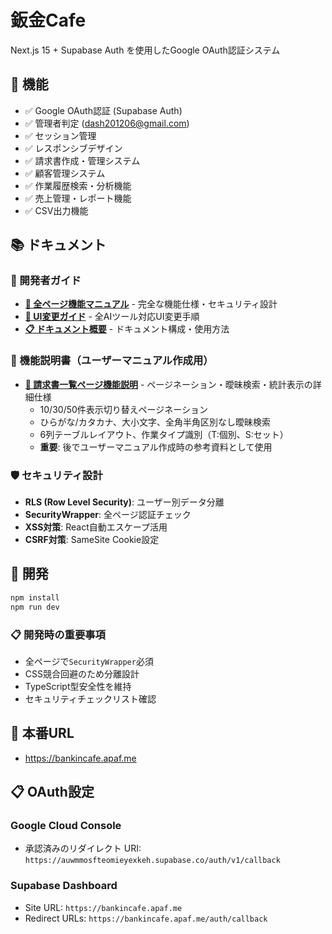 # 鈑金Cafe

Next.js 15 + Supabase Auth を使用したGoogle OAuth認証システム

## 🚀 機能

- ✅ Google OAuth認証 (Supabase Auth)
- ✅ 管理者判定 (dash201206@gmail.com)
- ✅ セッション管理
- ✅ レスポンシブデザイン
- ✅ 請求書作成・管理システム
- ✅ 顧客管理システム
- ✅ 作業履歴検索・分析機能
- ✅ 売上管理・レポート機能
- ✅ CSV出力機能

## 📚 ドキュメント

### 🔧 開発者ガイド
- **[📖 全ページ機能マニュアル](./docs/全ページ機能マニュアル.md)** - 完全な機能仕様・セキュリティ設計
- **[🎨 UI変更ガイド](./docs/UI_MODIFICATION_GUIDE.md)** - 全AIツール対応UI変更手順
- **[📋 ドキュメント概要](./docs/README.md)** - ドキュメント構成・使用方法

### 📝 機能説明書（ユーザーマニュアル作成用）
- **[📄 請求書一覧ページ機能説明](./docs/invoice-list-features.md)** - ページネーション・曖昧検索・統計表示の詳細仕様
  - 10/30/50件表示切り替えページネーション
  - ひらがな/カタカナ、大小文字、全角半角区別なし曖昧検索
  - 6列テーブルレイアウト、作業タイプ識別（T:個別、S:セット）
  - **重要**: 後でユーザーマニュアル作成時の参考資料として使用

### 🛡️ セキュリティ設計
- **RLS (Row Level Security)**: ユーザー別データ分離
- **SecurityWrapper**: 全ページ認証チェック
- **XSS対策**: React自動エスケープ活用
- **CSRF対策**: SameSite Cookie設定

## 🔧 開発

```bash
npm install
npm run dev
```

### 📋 開発時の重要事項
- 全ページで`SecurityWrapper`必須
- CSS競合回避のため分離設計
- TypeScript型安全性を維持
- セキュリティチェックリスト確認

## 🔗 本番URL
- https://bankincafe.apaf.me

## 📋 OAuth設定

### Google Cloud Console
- 承認済みのリダイレクト URI: `https://auwmmosfteomieyexkeh.supabase.co/auth/v1/callback`

### Supabase Dashboard  
- Site URL: `https://bankincafe.apaf.me`
- Redirect URLs: `https://bankincafe.apaf.me/auth/callback`